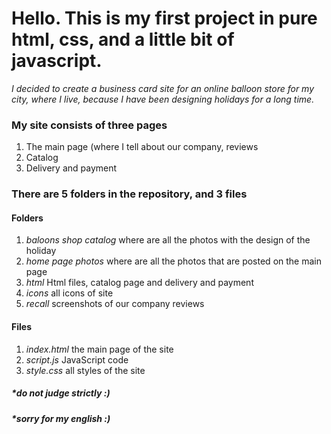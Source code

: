 # Hello. This is my first project in pure html, css, and a little bit of javascript.

*I decided to create a business card site for an online balloon store for my city, where I live, because I have been designing holidays for a long time.*


### My site consists of three pages

1. The main page (where I tell about our company, reviews
2. Catalog
3. Delivery and payment


### There are 5 folders in the repository, and 3 files

#### Folders

1.  *baloons shop catalog* where are all the photos with the design of the holiday
2.  *home page photos* where are all the photos that are posted on the main page
3.  *html* Html files, catalog page and delivery and payment
4.  *icons* all icons of site
5.  *recall* screenshots of our company reviews

#### Files

1. *index.html* the main page of the site
2. *script.js* JavaScript code
3. *style.css* all styles of the site 

##### *do not judge strictly :) 
##### *sorry for my english :) 
